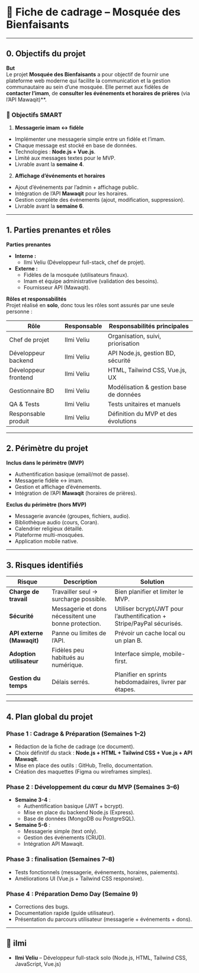 # 📘 Fiche de cadrage – Mosquée des Bienfaisants

---

## 0. Objectifs du projet  

**But**  
Le projet **Mosquée des Bienfaisants** a pour objectif de fournir une plateforme web moderne qui facilite la communication et la gestion communautaire au sein d’une mosquée. Elle permet aux fidèles de **contacter l’imam**, de **consulter les événements et horaires de prières** (via l’API Mawaqit)**.  

### 🎯 Objectifs SMART  

1. **Messagerie imam ↔ fidèle**  
- Implémenter une messagerie simple entre un fidèle et l’imam.  
- Chaque message est stocké en base de données.  
- Technologies : **Node.js + Vue.js**.  
- Limité aux messages textes pour le MVP.  
- Livrable avant la **semaine 4**.  

2. **Affichage d’événements et horaires**  
- Ajout d’événements par l’admin + affichage public.  
- Intégration de l’API **Mawaqit** pour les horaires.  
- Gestion complète des événements (ajout, modification, suppression).  
- Livrable avant la **semaine 6**.  


---

## 1. Parties prenantes et rôles  

**Parties prenantes**  
- **Interne :**  
  - Ilmi Veliu (Développeur full-stack, chef de projet).  
- **Externe :**  
  - Fidèles de la mosquée (utilisateurs finaux).  
  - Imam et équipe administrative (validation des besoins).  
  - Fournisseur API (Mawaqit).  

**Rôles et responsabilités**  
Projet réalisé en **solo**, donc tous les rôles sont assurés par une seule personne :  

| Rôle                | Responsable | Responsabilités principales |
|---------------------|-------------|-----------------------------|
| Chef de projet      | Ilmi Veliu  | Organisation, suivi, priorisation |
| Développeur backend | Ilmi Veliu  | API Node.js, gestion BD, sécurité |
| Développeur frontend| Ilmi Veliu  | HTML, Tailwind CSS, Vue.js, UX |
| Gestionnaire BD     | Ilmi Veliu  | Modélisation & gestion base de données |
| QA & Tests          | Ilmi Veliu  | Tests unitaires et manuels |
| Responsable produit | Ilmi Veliu  | Définition du MVP et des évolutions |

---

## 2. Périmètre du projet  

**Inclus dans le périmètre (MVP)**  
- Authentification basique (email/mot de passe).  
- Messagerie fidèle ↔ imam.  
- Gestion et affichage d’événements.  
- Intégration de l’API **Mawaqit** (horaires de prières).  

**Exclus du périmètre (hors MVP)**  
- Messagerie avancée (groupes, fichiers, audio).  
- Bibliothèque audio (cours, Coran).  
- Calendrier religieux détaillé.  
- Plateforme multi-mosquées.  
- Application mobile native.  

---

## 3. Risques identifiés  

| Risque                   | Description | Solution |
|---------------------------|-------------|----------|
| **Charge de travail**     | Travailler seul → surcharge possible. | Bien planifier et limiter le MVP. |
| **Sécurité**              | Messagerie et dons nécessitent une bonne protection. | Utiliser bcrypt/JWT pour l’authentification + Stripe/PayPal sécurisés. |
| **API externe (Mawaqit)** | Panne ou limites de l’API. | Prévoir un cache local ou un plan B. |
| **Adoption utilisateur**  | Fidèles peu habitués au numérique. | Interface simple, mobile-first. |
| **Gestion du temps**      | Délais serrés. | Planifier en sprints hebdomadaires, livrer par étapes. |

---

## 4. Plan global du projet  

### Phase 1 : Cadrage & Préparation (Semaines 1–2)  
- Rédaction de la fiche de cadrage (ce document).  
- Choix définitif du stack : **Node.js + HTML + Tailwind CSS + Vue.js + API Mawaqit**.  
- Mise en place des outils : GitHub, Trello, documentation.  
- Création des maquettes (Figma ou wireframes simples).  

### Phase 2 : Développement du cœur du MVP (Semaines 3–6)  
- **Semaine 3-4** :  
  - Authentification basique (JWT + bcrypt).  
  - Mise en place du backend Node.js (Express).  
  - Base de données (MongoDB ou PostgreSQL).  
- **Semaine 5-6** :  
  - Messagerie simple (text only).  
  - Gestion des événements (CRUD).  
  - Intégration API Mawaqit.  

### Phase 3 : finalisation (Semaines 7–8)    
- Tests fonctionnels (messagerie, événements, horaires, paiements).  
- Améliorations UI (Vue.js + Tailwind CSS responsive).  

### Phase 4 : Préparation Demo Day (Semaine 9)  
- Corrections des bugs.  
- Documentation rapide (guide utilisateur).  
- Présentation du parcours utilisateur (messagerie + événements + dons).  

---

## 👤 ilmi 

- **Ilmi Veliu** – Développeur full-stack solo (Node.js, HTML, Tailwind CSS, JavaScript, Vue.js)  

